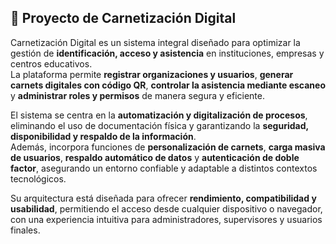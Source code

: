 ## 🪪 Proyecto de Carnetización Digital

Carnetización Digital es un sistema integral diseñado para optimizar la gestión de **identificación, acceso y asistencia** en instituciones, empresas y centros educativos.  
La plataforma permite **registrar organizaciones y usuarios**, **generar carnets digitales con código QR**, **controlar la asistencia mediante escaneo** y **administrar roles y permisos** de manera segura y eficiente.

El sistema se centra en la **automatización y digitalización de procesos**, eliminando el uso de documentación física y garantizando la **seguridad, disponibilidad y respaldo de la información**.  
Además, incorpora funciones de **personalización de carnets**, **carga masiva de usuarios**, **respaldo automático de datos** y **autenticación de doble factor**, asegurando un entorno confiable y adaptable a distintos contextos tecnológicos.

Su arquitectura está diseñada para ofrecer **rendimiento, compatibilidad y usabilidad**, permitiendo el acceso desde cualquier dispositivo o navegador, con una experiencia intuitiva para administradores, supervisores y usuarios finales.
